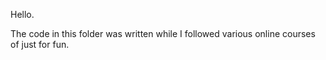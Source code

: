Hello.

The code in this folder was written while I followed various online courses of just for fun.